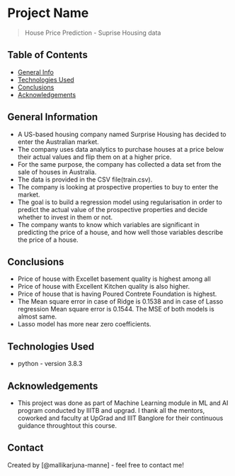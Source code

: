 # Project Name
> House Price Prediction - Suprise Housing data 


## Table of Contents
* [General Info](#general-information)
* [Technologies Used](#technologies-used)
* [Conclusions](#conclusions)
* [Acknowledgements](#acknowledgements)

<!-- You can include any other section that is pertinent to your problem -->

## General Information
- A US-based housing company named Surprise Housing has decided to enter the Australian market. 
- The company uses data analytics to purchase houses at a price below their actual values and flip them on at a higher price. 
- For the same purpose, the company has collected a data set from the sale of houses in Australia. 
- The data is provided in the CSV file(train.csv).
- The company is looking at prospective properties to buy to enter the market. 
- The goal is to build a regression model using regularisation in order to predict the actual value of the prospective properties and decide whether to invest in them or not.
- The company wants to know which variables are significant in predicting the price of a house, and how well those variables describe the price of a house. 

<!-- You don't have to answer all the questions - just the ones relevant to your project. -->

## Conclusions
- Price of house with Excellet basement quality is highest among all
- Price of house with Excellent Kitchen quality is also higher.
- Price of house that is having Poured Contrete Foundation is highest.
- The Mean square error in case of Ridge is 0.1538 and in case of Lasso regression Mean square error
is 0.1544. The MSE of both models is almost same.
- Lasso model has more near zero coefficients.

<!-- You don't have to answer all the questions - just the ones relevant to your project. -->


## Technologies Used
- python - version 3.8.3

<!-- As the libraries versions keep on changing, it is recommended to mention the version of library used in this project -->

## Acknowledgements
- This project was done as part of Machine Learning module in ML and AI program conducted by IIITB and upgrad. I thank all the mentors, coworked and faculty at UpGrad and IIIT Banglore for their continuous guidance throughtout this course.


## Contact
Created by [@mallikarjuna-manne] - feel free to contact me!


<!-- Optional -->
<!-- ## License -->
<!-- This project is open source and available under the [... License](). -->

<!-- You don't have to include all sections - just the one's relevant to your project -->
